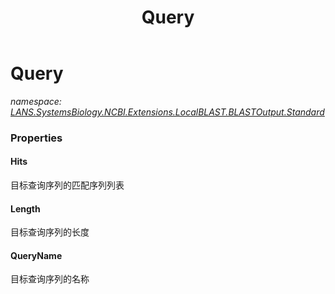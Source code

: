 ﻿---
title: Query
---

# Query
_namespace: [LANS.SystemsBiology.NCBI.Extensions.LocalBLAST.BLASTOutput.Standard](N-LANS.SystemsBiology.NCBI.Extensions.LocalBLAST.BLASTOutput.Standard.html)_





### Properties

#### Hits
目标查询序列的匹配序列列表
#### Length
目标查询序列的长度
#### QueryName
目标查询序列的名称

